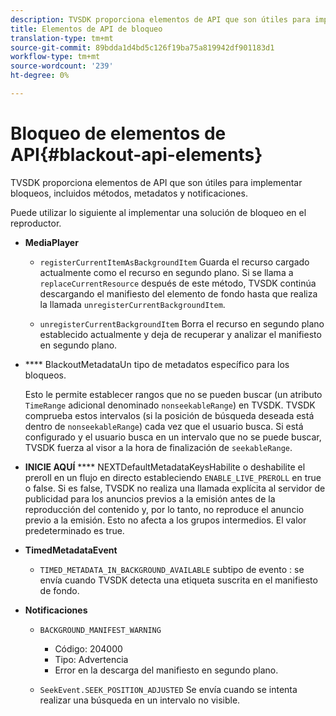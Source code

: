 ```yaml
---
description: TVSDK proporciona elementos de API que son útiles para implementar bloqueos, incluidos métodos, metadatos y notificaciones.
title: Elementos de API de bloqueo
translation-type: tm+mt
source-git-commit: 89bdda1d4bd5c126f19ba75a819942df901183d1
workflow-type: tm+mt
source-wordcount: '239'
ht-degree: 0%

---
```



# Bloqueo de elementos de API{#blackout-api-elements}

TVSDK proporciona elementos de API que son útiles para implementar bloqueos, incluidos métodos, metadatos y notificaciones.

Puede utilizar lo siguiente al implementar una solución de bloqueo en el reproductor.

* **MediaPlayer**

   * `registerCurrentItemAsBackgroundItem` Guarda el recurso cargado actualmente como el recurso en segundo plano. Si se llama a `replaceCurrentResource` después de este método, TVSDK continúa descargando el manifiesto del elemento de fondo hasta que realiza la llamada `unregisterCurrentBackgroundItem`.

   * `unregisterCurrentBackgroundItem`  Borra el recurso en segundo plano establecido actualmente y deja de recuperar y analizar el manifiesto en segundo plano.

* **** BlackoutMetadataUn tipo de metadatos específico para los bloqueos.

   Esto le permite establecer rangos que no se pueden buscar (un atributo `TimeRange` adicional denominado `nonseekableRange`) en TVSDK. TVSDK comprueba estos intervalos (si la posición de búsqueda deseada está dentro de `nonseekableRange`) cada vez que el usuario busca. Si está configurado y el usuario busca en un intervalo que no se puede buscar, TVSDK fuerza al visor a la hora de finalización de `seekableRange`.

* **INICIE AQUÍ** **** NEXTDefaultMetadataKeysHabilite o deshabilite el preroll en un flujo en directo estableciendo  `ENABLE_LIVE_PREROLL` en true o false. Si es false, TVSDK no realiza una llamada explícita al servidor de publicidad para los anuncios previos a la emisión antes de la reproducción del contenido y, por lo tanto, no reproduce el anuncio previo a la emisión. Esto no afecta a los grupos intermedios. El valor predeterminado es true.

* **TimedMetadataEvent**

   * `TIMED_METADATA_IN_BACKGROUND_AVAILABLE` subtipo de evento : se envía cuando TVSDK detecta una etiqueta suscrita en el manifiesto de fondo.

* **Notificaciones**

   * `BACKGROUND_MANIFEST_WARNING`

      * Código: 204000
      * Tipo: Advertencia
      * Error en la descarga del manifiesto en segundo plano.
   * `SeekEvent.SEEK_POSITION_ADJUSTED` Se envía cuando se intenta realizar una búsqueda en un intervalo no visible.


